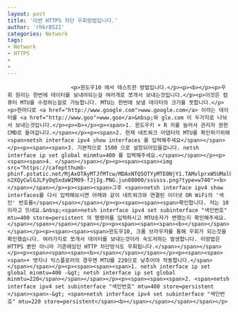 ```yaml
---
layout: post
title: '이번 HTTPS 차단 우회방법입니다.'
author: 'rhkr8521'
categories: Network
tags:
- Network
- HTTPS
-
-
---
```



<script> location.href='https://cafe.naver.com/develoid/850656' ; </script>


















						<p>윈도우10 에서 테스트한 방법입니다.</p><p><b></p><p>우회 원리는 한번에 데이터를 보내야되는걸 여러개로 쪼개서 보내는것입니다.</p><p>이것은 컴퓨터 MTU를 수정하는걸로 가능합니다. MTU는 한번에 보낼 데이터의 크기를 뜻합니다.</p><p>한마디로 <a href="http://www.google.com">www.google.com</a> 이라는 데이터를 <a href="http://www.goo">www.goo</a>&nbsp;와 gle.com 이 두가지로 나눠서 보내는것입니다.</p><p><b></p><p><span>1. 윈도우키 + R 키를 눌러서 관리자 권한 CMD로 들어갑니다.</span></p><p><span>2. 현재 네트워크 어댑터의 MTU를 확인하기위해 <span>netsh interface ipv4 show interfaces 를 입력해주세요</span></span></p><p><span><span>3. 기본적으로 1500 으로 설정되어있을겁니다. netsh interface ip set global minmtu=400 를 입력해주세요.</span></span></p><p><span><span>4. </span></span></p><p><span><span><img src="https://cafeptthumb-phinf.pstatic.net/MjAxOTAyMTJfMTcw/MDAxNTQ5OTYyMTE0NjY1.TAMvlprxW5UMalkzq6_nQAWuy0DBDmw3Uqbct1TyW6wg.oPtnG2sTziDP9-n2XQyCwlGJLFyOq5xdaWIM09-fJjIg.PNG.jun88000/ssssss.png?type=w740"><b></span></span></p><p><span><span>그후 <span>netsh interface ipv4 show interfaces를 다시 입력해보시면 아래와 같이 네트워크와 연결된 이더넷 OR WiFi의 '색인' 번호를</span></span></span></p><p><span><span><span>확인합니다. 저는 10이라고 뜨네요.&nbsp;<span>netsh interface ipv4 set subinterface "색인번호" mtu=400 store=persistent 의 명령어를 입력하시고 MTU숫자가 변했는지 확인해주세요.</span></span></span></span></p><p><span><span><span><b></span></span></span></p><p><span><span><span>윈도우10, 크롬 브라우저를 통해 우회가 되는것을 확인했습니다. 여러가지로 쪼개서 데이터를 보내는것이라 속도저하는 발생합니다. 이방법은 HTTPS 뿐만 아니라 기존에있던 HTTP 차단방식도 우회됩니다.</span></span></span></p><p><span><span><span><b></span></span></span></p><p><span><span><span>+ 엣지나 익스플로러의 경우엔 MTU를 220으로 낮추어야 작동합니다.</span></span></span></p><p><span><span><span>1. netsh interface ip set global minmtu=400 -&gt; netsh interface ip set global minmtu=220</span></span></span></p><p><span><span><span>2. <span>netsh interface ipv4 set subinterface "색인번호" mtu=400 store=persistent </span><span>-&gt; <span>netsh interface ipv4 set subinterface "색인번호" mtu=220 store=persistent</span><b></span></span></span></span></p>
